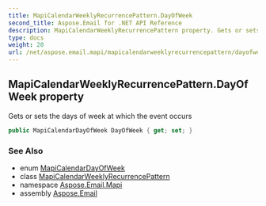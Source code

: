 ```yaml
---
title: MapiCalendarWeeklyRecurrencePattern.DayOfWeek
second_title: Aspose.Email for .NET API Reference
description: MapiCalendarWeeklyRecurrencePattern property. Gets or sets the days of week at which the event occurs
type: docs
weight: 20
url: /net/aspose.email.mapi/mapicalendarweeklyrecurrencepattern/dayofweek/
---
```

## MapiCalendarWeeklyRecurrencePattern.DayOfWeek property

Gets or sets the days of week at which the event occurs

```csharp
public MapiCalendarDayOfWeek DayOfWeek { get; set; }
```

### See Also

* enum [MapiCalendarDayOfWeek](../../mapicalendardayofweek/)
* class [MapiCalendarWeeklyRecurrencePattern](../)
* namespace [Aspose.Email.Mapi](../../mapicalendarweeklyrecurrencepattern/)
* assembly [Aspose.Email](../../../)


